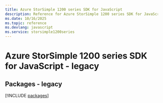 ```yaml
---
title: Azure StorSimple 1200 series SDK for JavaScript
description: Reference for Azure StorSimple 1200 series SDK for JavaScript
ms.date: 10/16/2025
ms.topic: reference
ms.devlang: javascript
ms.service: storsimple1200series
---
```

# Azure StorSimple 1200 series SDK for JavaScript - legacy
## Packages - legacy
[!INCLUDE [packages](storsimple-1200-series-index.md)]